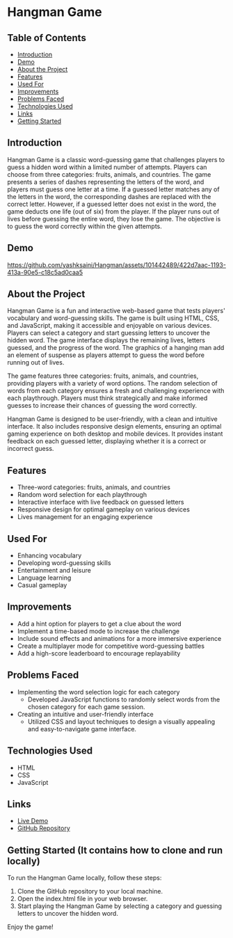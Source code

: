 # Hangman Game

## Table of Contents
- [Introduction](#introduction)
- [Demo](#demo-for-video-url)
- [About the Project](#about-the-project)
- [Features](#features)
- [Used For](#used-for)
- [Improvements](#improvements)
- [Problems Faced](#problems-faced-solution-must-be-a-sub-point-of-a-problem)
- [Technologies Used](#technologies-used-each-as-one-point-of-the-list)
- [Links](#links)
- [Getting Started](#getting-started-it-contains-how-to-clone-and-run-locally)

## Introduction
Hangman Game is a classic word-guessing game that challenges players to guess a hidden word within a limited number of attempts. Players can choose from three categories: fruits, animals, and countries. The game presents a series of dashes representing the letters of the word, and players must guess one letter at a time. If a guessed letter matches any of the letters in the word, the corresponding dashes are replaced with the correct letter. However, if a guessed letter does not exist in the word, the game deducts one life (out of six) from the player. If the player runs out of lives before guessing the entire word, they lose the game. The objective is to guess the word correctly within the given attempts.

## Demo 


https://github.com/yashksaini/Hangman/assets/101442489/422d7aac-1193-413a-90e5-c18c5ad0caa5



## About the Project
Hangman Game is a fun and interactive web-based game that tests players' vocabulary and word-guessing skills. The game is built using HTML, CSS, and JavaScript, making it accessible and enjoyable on various devices. Players can select a category and start guessing letters to uncover the hidden word. The game interface displays the remaining lives, letters guessed, and the progress of the word. The graphics of a hanging man add an element of suspense as players attempt to guess the word before running out of lives.

The game features three categories: fruits, animals, and countries, providing players with a variety of word options. The random selection of words from each category ensures a fresh and challenging experience with each playthrough. Players must think strategically and make informed guesses to increase their chances of guessing the word correctly.

Hangman Game is designed to be user-friendly, with a clean and intuitive interface. It also includes responsive design elements, ensuring an optimal gaming experience on both desktop and mobile devices. It provides instant feedback on each guessed letter, displaying whether it is a correct or incorrect guess.

## Features
- Three-word categories: fruits, animals, and countries
- Random word selection for each playthrough
- Interactive interface with live feedback on guessed letters
- Responsive design for optimal gameplay on various devices
- Lives management for an engaging experience

## Used For
- Enhancing vocabulary
- Developing word-guessing skills
- Entertainment and leisure
- Language learning
- Casual gameplay

## Improvements
- Add a hint option for players to get a clue about the word
- Implement a time-based mode to increase the challenge
- Include sound effects and animations for a more immersive experience
- Create a multiplayer mode for competitive word-guessing battles
- Add a high-score leaderboard to encourage replayability

## Problems Faced
- Implementing the word selection logic for each category
    - Developed JavaScript functions to randomly select words from the chosen category for each game session.
- Creating an intuitive and user-friendly interface
    - Utilized CSS and layout techniques to design a visually appealing and easy-to-navigate game interface.

## Technologies Used
- HTML
- CSS
- JavaScript

## Links
- [Live Demo](https://hangman-yks.netlify.app/)
- [GitHub Repository](https://github.com/yashksaini/Hangman)

## Getting Started (It contains how to clone and run locally)
To run the Hangman Game locally, follow these steps:
1. Clone the GitHub repository to your local machine.
2. Open the index.html file in your web browser.
3. Start playing the Hangman Game by selecting a category and guessing letters to uncover the hidden word.

Enjoy the game!

